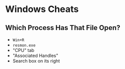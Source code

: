 # Windows Cheats

## Which Process Has That File Open?

-   `Win+R`
-   `resmon.exe`
-   "CPU" tab
-   "Associated Handles"
-   Search box on its right

